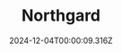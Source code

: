 ---
title: "Northgard"
id: 466560
date: 2024-12-04T00:00:09.316Z
link: games/steam/recent/northgard
image: http://media.steampowered.com/steamcommunity/public/images/apps/466560/f290db6bc98c8b40d01a13b9c99baaf705c6ac17.jpg
playtime_2weeks: 4
playtime_forever: 4
playtime_windows_forever: 0
playtime_mac_forever: 0
playtime_linux_forever: 4
playtime_deck_forever: 4
---